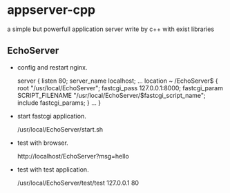appserver-cpp
=============

a simple but powerfull application server write by c++ with exist libraries


EchoServer
----------
* config and restart nginx.
  
    server {
        listen       80;
        server_name  localhost;
        ...
        location ~ /EchoServer$ {
            root           "/usr/local/EchoServer";
            fastcgi_pass   127.0.0.1:8000;
            fastcgi_param  SCRIPT_FILENAME  "/usr/local/EchoServer/$fastcgi_script_name";
            include        fastcgi_params;
        } 
        ...
    }

* start fastcgi application.

  /usr/local/EchoServer/start.sh

* test with browser.

  http://localhost/EchoServer?msg=hello 

* test with test application.

  /usr/local/EchoServer/test/test 127.0.0.1 80